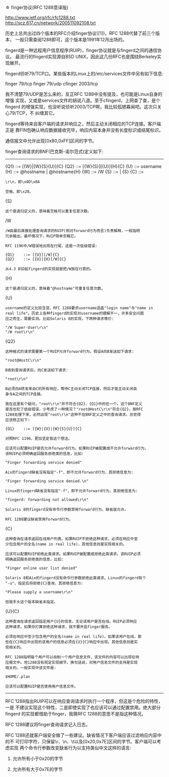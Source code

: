 ☆ finger协议(RFC 1288意译版)

http://www.ietf.org/rfc/rfc1288.txt
http://scz.617.cn/network/200511092108.txt

历史上总共出过四个版本的RFC介绍finger协议([1])，RFC 1288代替了前三个版本，
一般只需查阅1288即可，这个版本是1991年12月出场的。

fingerd是一种远程用户信息程序(RUIP)，finger协议就是与fingerd之间的通信协议。
最流行的fingerd实现源自BSD UNIX，因此这几份RFC也是围绕Berkeley实现展开。

fingerd侦听79/TCP口。某些版本的Linux上的/etc/services文件中另有如下信息:

finger  79/tcp
finger  79/udp
cfinger 2003/tcp

我不清楚79/UDP是怎么来的，反正RFC 1288中没有提及，也可能是Linux自身的增强
实现，又或是services文件的胡说八道。至于cfingerd，上网查了查，是个fingerd
的增强实现，也没听说侦听2003/TCP啊，我比较孤陋寡闻吧。这次只关心79/TCP，不
纠缠其它。

fingerd等待来自客户端的请求并响应之，然后主动关闭相应的TCP连接。客户端正是
靠FIN包确认响应数据接收完毕，响应内容本身并没有长度标识或结尾标识。

通信报文中允许出现[0x80,0xFF]区间的字节。

finger查询请求的BNF(巴克斯-诺尔范式)定义如下:

--------------------------------------------------------------------------
{Q1}    ::= [{W}|{W}{S}{U}]{C}
{Q2}    ::= [{W}{S}][{U}]{H}{C}
{U}     ::= username
{H}     ::= @hostname | @hostname{H}
{W}     ::= /W
{S}     ::= <SP> | <SP>{S}
{C}     ::= <CRLF>

<CRLF>

    \r\n，即\x0D\x0A

<SP>

    空格，即\x20。

{S}

    这个是递归定义的，意味着空格可以重复任意次数。

/W

    /W由最后直接处理查询请求的RUIP(相对forward行为而言)负责解释，一般指明
    冗余输出。最坏情况下，RUIP简单忽略它。

    RFC 1196中/W错误地出现在行尾，这是一次低级错误:

    {Q1}    ::= [{U}][/W]{C}
    {Q2}    ::= [{U}]{H}[/W]{C}

    从4.3 BSD起fingerd的实现就是把/W放在行首的。

{H}

    这个是递归定义的，意味着"@hostname"可重复任意次数。

{U}

    username的定义比较含混，RFC 1288要求username涵盖"login name"与"name in
    real life"。历史上各种fingerd的实现对username的理解不一，许多安全问题
    应之而生，需要实测。比如Solaris 8的实现，下两种请求等价:

    "/W Super-User\r\n"
    "/W root\r\n"

{Q2}

    这种格式的请求需要第一个RUIP允许forward行为。假设A向B发送如下请求:

    "root@HostC\r\n"

    B收到查询请求后，向C发送如下请求:

    "root\r\n"

    B必须向A转发来自C的所有响应，等待C主动关闭TCP连接，然后才能主动关闭自
    身与A之间的TCP连接。

    我在这里有个疑问，"root\r\n"并不符合{Q2}、{Q1}中的任一个。这个BNF定义
    是否也犯了低级错误，少考虑了一种情况？"root@HostC\r\n"符合{Q2}，按RFC
    1288处理下来，必然出现"root\r\n"这种不在BNF定义之中的查询请求。总觉得
    应该修正如下:

    {Q1}    ::= [{W}|{U}|{W}{S}{U}]{C}

    对照RFC 1196，更加坚定我这个想法。

    应该可以配置RUIP是否允许forward行为。如果RUIP被配置成不允许forward行为，
    该RUIP必须明确返回服务拒绝类的信息，比如:

    "Finger forwarding service denied"

    Aix的fingerd缺省没有指定"-f"，即不允许forward行为，其拒绝信息为:

    "Finger forwarding service denied.\n"

    Linux的fingerd缺省没有指定"-f"，即不允许forward行为，其拒绝信息为:

    "fingerd: forwarding not allowed\r\n"

    Solaris 8的fingerd没有命令行参数禁用forward行为，缺省就允许。

    RFC 1288建议缺省禁用forward行为。

{C}

    这种查询在请求返回在线用户列表。如果RUIP不拒绝这种请求，必须在响应中至
    少包含用户的全名(name in real life)，其他信息则是实现相关的。

    应该可以配置RUIP拒绝此类请求。如果RUIP被配置成拒绝此类请求，该RUIP必须
    明确返回服务拒绝类的信息，比如:

    "Finger online user list denied"

    Solaris 8和Aix的fingerd没有命令行参数拒绝此类请求。Linux的fingerd有个
    "-u"，指定后将拒绝{C}查询，其拒绝信息为:

    "Please supply a username\r\n"

    但我手头这个版本缺省未指定。

{U}{C}

    这种查询在请求返回指定用户{U}的信息，无论该用户是否在线。RUIP必须响应
    这种请求，如果你打算拒绝这种请求，就不要开启finger服务。

    必须在响应中至少包含用户的全名(name in real life)。如果该用户在线，那
    些在{C}响应中出现的该用户的信息必须在{U}{C}响应中出现。其他信息则是实
    现相关的。

    RFC 1288指明每个用户可以自制一个用户信息文件，该文件的内容可以出现在响
    应报文中。但1288没有规定实现细节，换句话说，对用户信息文件的支持是实现
    相关的。一般实现中该文件是:

    $HOME/.plan

    应该可以配置RUIP是否使用用户信息文件。
--------------------------------------------------------------------------

RFC 1288指出RUIP可以在响应查询请求时执行一个程序，但这是个危险的特性，一是
不建议实现这个特性，二是即使实现了也应该可以通过配置禁用。绝大部分fingerd
的实现都借助于finger，我猜RFC 1288的意思不是指这种情况。

RFC 1288建议将finger查询请求记入日志。

RFC 1288还就客户端安全做了一些建议。缺省情况下客户端应该过滤响应内容中的不
可打印字符，只保留\r、\n、\t以及[0x20,0x7E]区间的字节。客户端可以考虑实现
两个命令行参数改变缺省行为以支持类似中文这样的语言:

1) 允许所有小于0x20的字节

2) 允许所有大于0x7E的字节
